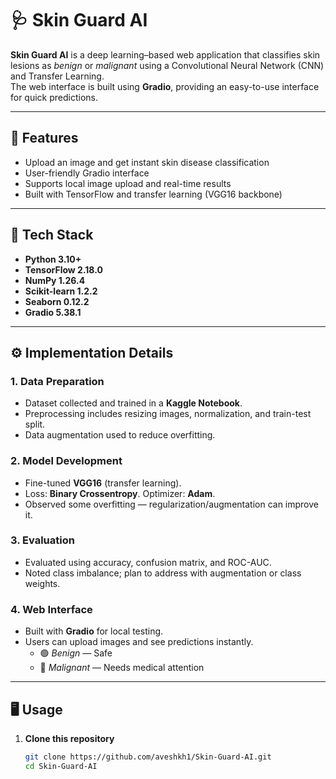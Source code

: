 # 🩺 Skin Guard AI

**Skin Guard AI** is a deep learning–based web application that classifies skin lesions as *benign* or *malignant* using a Convolutional Neural Network (CNN) and Transfer Learning.  
The web interface is built using **Gradio**, providing an easy-to-use interface for quick predictions.

---

## 🚀 Features
- Upload an image and get instant skin disease classification  
- User-friendly Gradio interface  
- Supports local image upload and real-time results  
- Built with TensorFlow and transfer learning (VGG16 backbone)  

---

## 🧠 Tech Stack
- **Python 3.10+**
- **TensorFlow 2.18.0**
- **NumPy 1.26.4**
- **Scikit-learn 1.2.2**
- **Seaborn 0.12.2**
- **Gradio 5.38.1**

---

## ⚙️ Implementation Details

### 1. Data Preparation
- Dataset collected and trained in a **Kaggle Notebook**.  
- Preprocessing includes resizing images, normalization, and train-test split.  
- Data augmentation used to reduce overfitting.

### 2. Model Development
- Fine-tuned **VGG16** (transfer learning).  
- Loss: **Binary Crossentropy**. Optimizer: **Adam**.  
- Observed some overfitting — regularization/augmentation can improve it.

### 3. Evaluation
- Evaluated using accuracy, confusion matrix, and ROC-AUC.  
- Noted class imbalance; plan to address with augmentation or class weights.

### 4. Web Interface
- Built with **Gradio** for local testing.  
- Users can upload images and see predictions instantly.  
  - 🟢 *Benign* — Safe  
  - 🔴 *Malignant* — Needs medical attention

---

## 🖥️ Usage

1. **Clone this repository**
   ```bash
   git clone https://github.com/aveshkh1/Skin-Guard-AI.git
   cd Skin-Guard-AI
